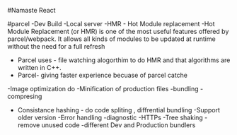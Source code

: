 #Namaste React


#parcel
-Dev Build
-Local server
-HMR - Hot Module replacement 
-Hot Module Replacement (or HMR) is one of the most useful features offered by parcel/webpack. It allows all kinds of modules to be updated at runtime without the need for a full refresh

- Parcel uses - file watching alogorthim to do HMR and that algorithms are written in C++.
- Parcel- giving faster experience becuase of parcel catche

-Image optimization do
-Minification of production files
-bundling 
-compresing
- Consistance hashing - do code spliting , diffrential bundling
-Support older version
-Error handling
-diagnostic
-HTTPs
-Tree shaking - remove unused code 
-different Dev and Production bundlers

